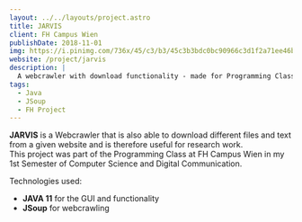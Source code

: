 ```yaml
---
layout: ../../layouts/project.astro
title: JARVIS
client: FH Campus Wien
publishDate: 2018-11-01
img: https://i.pinimg.com/736x/45/c3/b3/45c3b3bdc0bc90966c3d1f2a71ee46b4.jpg
website: /project/jarvis
description: |
  A webcrawler with download functionality - made for Programming Class at FH Campus Wien
tags:
  - Java
  - JSoup
  - FH Project
---
```


**JARVIS** is a Webcrawler that is also able to download different files and text from a given website and is therefore useful for research work.  
This project was part of the Programming Class at FH Campus Wien in my 1st Semester of Computer Science and Digital Communication.

Technologies used:
- **JAVA 11** for the GUI and functionality
- **JSoup** for webcrawling